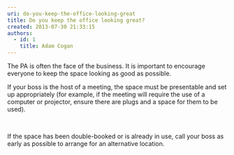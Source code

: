 ```yaml
---
uri: do-you-keep-the-office-looking-great
title: Do you keep the office looking great?
created: 2013-07-30 21:33:15
authors:
  - id: 1
    title: Adam Cogan
---
```





<span class='intro'> <p>The PA is often the face of the business. It is important to encourage everyone to keep the space looking as good as possible.</p><p>If your boss is the host of a meeting, the space must be presentable and set up appropriately (for example, if the meeting will require the use of a computer or projector, ensure there are plugs and a space for them to be used).</p>
                </span>

​<p>If the space has been double-booked or is already in use, call your boss as early as possible to arrange for an alternative location.</p>


